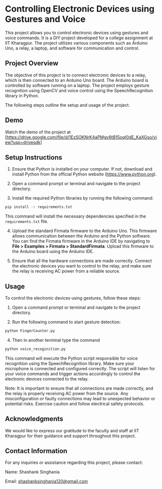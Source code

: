 # Controlling Electronic Devices using Gestures and Voice

This project allows you to control electronic devices using gestures and voice commands. It is a DIY project developed for a college assignment at IIT Kharagpur. The project utilizes various components such as Arduino Uno, a relay, a laptop, and software for communication and control.

## Project Overview

The objective of this project is to connect electronic devices to a relay, which is then connected to an Arduino Uno board. The Arduino board is controlled by software running on a laptop. The project employs gesture recognition using OpenCV and voice control using the SpeechRecognition library in Python.

The following steps outline the setup and usage of the project.

## Demo
Watch the demo of the project at [https://drive.google.com/file/d/1EzSOKNrK4aPMgv6tB15oqI0dE_KaXGso/view?usp=drivesdk]

## Setup Instructions

1. Ensure that Python is installed on your computer. If not, download and install Python from the official Python website (https://www.python.org).

2. Open a command prompt or terminal and navigate to the project directory.

3. Install the required Python libraries by running the following command:

```bash
pip install -r requirements.txt
```

This command will install the necessary dependencies specified in the `requirements.txt` file.

4. Upload the standard Firmata firmware to the Arduino Uno. This firmware allows communication between the Arduino and the Python software. You can find the Firmata firmware in the Arduino IDE by navigating to **File > Examples > Firmata > StandardFirmata**. Upload this firmware to the Arduino board using the Arduino IDE.

5. Ensure that all the hardware connections are made correctly. Connect the electronic devices you want to control to the relay, and make sure the relay is receiving AC power from a reliable source.

## Usage

To control the electronic devices using gestures, follow these steps:

1. Open a command prompt or terminal and navigate to the project directory.

2. Run the following command to start gesture detection:

```bash
python FingerCounter.py
```
4. Then in another terminal type the command
```bash
python voice_recoginition.py
```

This command will execute the Python script responsible for voice recognition using the SpeechRecognition library. Make sure your microphone is connected and configured correctly. The script will listen for your voice commands and trigger actions accordingly to control the electronic devices connected to the relay.

Note: It is important to ensure that all connections are made correctly, and the relay is properly receiving AC power from the source. Any misconfiguration or faulty connections may lead to unexpected behavior or potential risks. Exercise caution and follow electrical safety protocols.



## Acknowledgments

We would like to express our gratitude to the faculty and staff at IIT Kharagpur for their guidance and support throughout this project.

## Contact Information

For any inquiries or assistance regarding this project, please contact:

Name: Shashank Singhania

Email: shashanksinghania120@gmail.com
